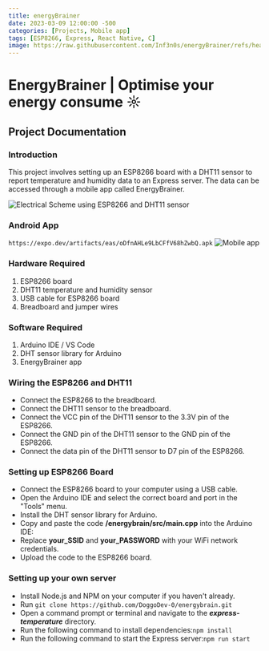 ```yaml
---
title: energyBrainer
date: 2023-03-09 12:00:00 -500
categories: [Projects, Mobile app]
tags: [ESP8266, Express, React Native, C]
image: https://raw.githubusercontent.com/Inf3n0s/energyBrainer/refs/heads/main/assets/images/logo.png
---
```


# EnergyBrainer | Optimise your energy consume ☼  
## Project Documentation

### Introduction
This project involves setting up an ESP8266 board with a DHT11 sensor to report temperature and humidity data to an Express server. The data can be accessed through a mobile app called EnergyBrainer.

![Electrical Scheme using ESP8266 and DHT11 sensor](https://raw.githubusercontent.com/Inf3n0s/energyBrainer/refs/heads/main/assets/images/electrical-scheme.png "Electrical Scheme ")


### Android App
``` https://expo.dev/artifacts/eas/oDfnAHLe9LbCFfV68hZwbQ.apk ```
![Mobile app](https://camo.githubusercontent.com/0b23cf49c73b61ab5385dc6808ea407df41abe2b92db27bf2c49cc1768fffa46/68747470733a2f2f692e696d6775722e696f2f4935696a3269705f642e776562703f6d617877696474683d3634302673686170653d7468756d6226666964656c6974793d6d656469756d)

### Hardware Required
1. ESP8266 board
2. DHT11 temperature and humidity sensor
3. USB cable for ESP8266 board
4. Breadboard and jumper wires

### Software Required
1. Arduino IDE / VS Code
2. DHT sensor library for Arduino
3. EnergyBrainer app

### Wiring the ESP8266 and DHT11
- Connect the ESP8266 to the breadboard.
- Connect the DHT11 sensor to the breadboard.
- Connect the VCC pin of the DHT11 sensor to the 3.3V pin of the ESP8266.
- Connect the GND pin of the DHT11 sensor to the GND pin of the ESP8266.
- Connect the data pin of the DHT11 sensor to D7 pin of the ESP8266.

### Setting up ESP8266 Board
- Connect the ESP8266 board to your computer using a USB cable.
- Open the Arduino IDE and select the correct board and port in the "Tools" menu.
- Install the DHT sensor library for Arduino.
- Copy and paste the code **/energybrain/src/main.cpp** into the Arduino IDE:
- Replace **your_SSID** and **your_PASSWORD** with your WiFi network credentials.
- Upload the code to the ESP8266 board.

### Setting up your own server
- Install Node.js and NPM on your computer if you haven't already.
- Run ```git clone https://github.com/DoggoDev-0/energybrain.git```
- Open a command prompt or terminal and navigate to the ***express-temperature*** directory.
- Run the following command to install dependencies:```npm install```
- Run the following command to start the Express server:```npm run start```
